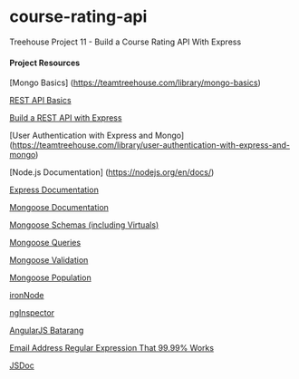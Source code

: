 # course-rating-api
Treehouse Project 11 - Build a Course Rating API With Express

#### Project Resources
[Mongo Basics] (https://teamtreehouse.com/library/mongo-basics)

[REST API Basics](https://teamtreehouse.com/library/rest-api-basics)

[Build a REST API with Express](https://teamtreehouse.com/library/build-a-rest-api-with-express)

[User Authentication with Express and Mongo] (https://teamtreehouse.com/library/user-authentication-with-express-and-mongo)

[Node.js Documentation] (https://nodejs.org/en/docs/)

[Express Documentation](http://expressjs.com/en/4x/api.html)

[Mongoose Documentation](http://mongoosejs.com/docs/guide.html)

[Mongoose Schemas (including Virtuals)](http://mongoosejs.com/docs/guide.html)

[Mongoose Queries](http://mongoosejs.com/docs/queries.html)

[Mongoose Validation](http://mongoosejs.com/docs/validation.html)

[Mongoose Population](https://github.com/ncb000gt/node.bcrypt.js/)

[ironNode](http://s-a.github.io/iron-node/)

[ngInspector](http://ng-inspector.org/)

[AngularJS Batarang](https://chrome.google.com/webstore/detail/angularjs-batarang/ighdmehidhipcmcojjgiloacoafjmpfk?hl=en)

[Email Address Regular Expression That 99.99% Works](http://emailregex.com/)

[JSDoc](http://usejsdoc.org/)
